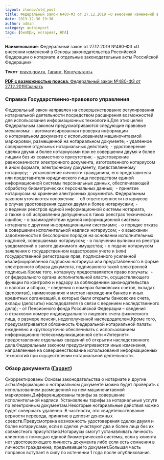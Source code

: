 ```yaml
---
layout: zlonov/old_post
title: Федеральный закон №480-ФЗ от 27.12.2019 «О внесении изменений в Основы законодательства РФ о нотариате и отдельные законодательные акты РФ»
date: 2019-12-30 19:30
author: admin
category: autoimport
tags: [биоПДн, нотариат, НПА]
---
```


<strong>Наименование</strong>: Федеральный закон от 27.12.2019 №480-ФЗ «О внесении изменений в Основы законодательства Российской Федерации о нотариате и отдельные законодательные акты Российской Федерации»



<strong>Текст</strong>: <a href="http://publication.pravo.gov.ru/Document/View/0001201912280058">pravo.gov.ru</a>, <a href="http://www.garant.ru/products/ipo/prime/doc/73255453/">Гарант</a>, <a href="http://www.consultant.ru/document/cons_doc_LAW_341788/">Консультант+</a>


<!-- wp:file {"id":73764,"href":"/assets/uploads/Федеральный-закон-№480-ФЗ-от-27.12.2019.pdf"} -->
<div class="wp-block-file"><a href="/assets/uploads/Федеральный-закон-№480-ФЗ-от-27.12.2019.pdf"><strong>PDF с возможностью поиска</strong>: Федеральный закон №480-ФЗ от 27.12.2019</a><a href="/assets/uploads/Федеральный-закон-№480-ФЗ-от-27.12.2019.pdf" class="wp-block-file__button" download>Скачать</a></div>
<!-- /wp:file -->

<!-- wp:heading {"level":3} -->
<h3>Справка Государственно-правового управления</h3>
<!-- /wp:heading -->


Федеральный закон направлен на совершенствование регулирования нотариальной деятельности посредством расширения возможностей для использования информационных технологий.Для этих целей Федеральным законом предусматриваются следующие правовые механизмы: - автоматизированная проверка информации о нотариальном документе с использованием машиночитаемой маркировки, размещенной на нотариальном документе; - удаленное совершение отдельных нотариальных действий;  - удостоверение сделки двумя и более нотариусами при ее совершении двумя и более лицами без их совместного присутствия; - удостоверение равнозначности электронного документа, изготовленного нотариусом в ином формате, электронному документу, представленному нотариусу; - установление личности гражданина, его представителя или представителя юридического лица посредством единой информационной системы персональных данных, обеспечивающей обработку биометрических персональных данных;  - принятие нотариусом на хранение электронных документов. Федеральным законом уточняются положения:  - об ответственности нотариусов в случае удостоверения сделки двумя и более нотариусами; - о ведении реестров единой информационной системы нотариата, а также о об исправлении допущенных в таких реестрах технических ошибок; - о взаимодействии единой информационной системы нотариата с другими информационными системами; - о порядке отказа в совершении исполнительной надписи нотариусом; - о взыскании задолженности в бесспорном порядке на основании исполнительных надписей, совершаемых нотариусом; - о получении выписки из реестра уведомлений о залоге движимого имущества; - о подаче нотариусом заявления о государственном кадастровом учете и (или) государственной регистрации прав, подписанного усиленной квалифицированной подписью нотариуса или представленного в форме электронного образа документа, подписанного такой электронной подписью.Кроме того, нотариусу предоставляется право получать:  - от федерального органа исполнительной власти, осуществляющего функции по контролю и надзору за соблюдением законодательства о налогах и сборах, – сведения о номерах банковских счетов, вкладах (депозитах), наименованиях и местах нахождения банков и иных кредитных организаций, в которых были открыты банковские счета, вклады (депозиты) наследодателя (в связи с ведением наследственного дела); - от Пенсионного фонда Российской Федерации – сведения о страховом номере индивидуального лицевого счета физического лица, о размере пенсии, недополученной наследодателем.Кроме того, предусматривается обязанность Федеральной нотариальной палаты ежедневно и круглосуточно обеспечивать с использованием информационно-телекоммуникационной сети «Интернет» предоставление отдельных сведений об открытии наследственного дела.Федеральным законом предусматриваются иные изменения, направленные на совершенствование использования информационных технологий при осуществлении нотариальной деятельности.


<!-- wp:heading {"level":3} -->
<h3>Обзор документа (<a href="http://www.garant.ru/products/ipo/prime/doc/73255453/#review">Гарант</a>)</h3>
<!-- /wp:heading -->


Скорректированы Основы законодательства о нотариате и другие акты.Информацию о нотариальном документе можно будет проверить с использованием размещенной на нем машиночитаемой маркировки.Дифференцированы тарифы за совершение исполнительной надписи. Установлены тарифы за нотариальные услуги по электронным документам.Некоторые нотариальные действия можно будет совершать удаленно. В частности, это свидетельствование верности перевода, принятие в депозит денежных средств.Предусмотрена возможность удостоверения сделки двумя и более нотариусами, если в сделке участвуют два и более лица без их совместного присутствия.Нотариусы смогут устанавливать личность клиентов с помощью единой биометрической системы, если у клиента нет удостоверяющего личность документа либо если есть сомнения в личности гражданина, предъявившего документ.Большая часть поправок вступает в силу по истечении 1 года после опубликования.


